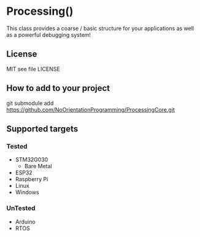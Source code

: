 # Processing() <!-- omit in toc -->

This class provides a coarse / basic structure for your applications
as well as a powerful debugging system!

## License

MIT see file LICENSE

## How to add to your project

git submodule add https://github.com/NoOrientationProgramming/ProcessingCore.git

## Supported targets

### Tested

- STM32G030
  - Bare Metal
- ESP32
- Raspberry Pi
- Linux
- Windows

### UnTested

- Arduino
- RTOS

